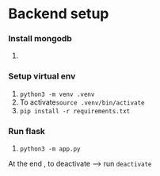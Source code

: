 # Backend setup

### Install mongodb
1. 


### Setup virtual env
1. `python3 -m venv .venv`
2. To activate`source .venv/bin/activate`
3. `pip install -r requirements.txt`


### Run flask 
1. `python3 -m app.py`

At the end , to deactivate --> run `deactivate`